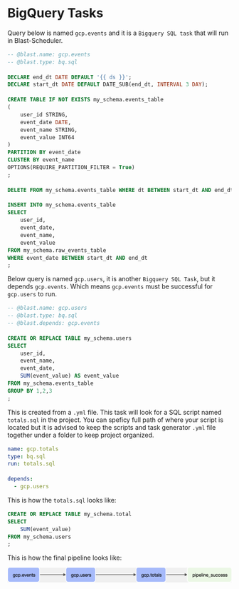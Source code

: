 # BigQuery Tasks

Query below is named `gcp.events` and it is a `Bigquery SQL task` that will run in Blast-Scheduler.

```sql
-- @blast.name: gcp.events
-- @blast.type: bq.sql

DECLARE end_dt DATE DEFAULT '{{ ds }}';
DECLARE start_dt DATE DEFAULT DATE_SUB(end_dt, INTERVAL 3 DAY);

CREATE TABLE IF NOT EXISTS my_schema.events_table
(
    user_id STRING,
    event_date DATE,
    event_name STRING,
    event_value INT64
)
PARTITION BY event_date
CLUSTER BY event_name
OPTIONS(REQUIRE_PARTITION_FILTER = True)
;

DELETE FROM my_schema.events_table WHERE dt BETWEEN start_dt AND end_dt;

INSERT INTO my_schema.events_table
SELECT
    user_id,
    event_date,
    event_name,
    event_value
FROM my_schema.raw_events_table
WHERE event_date BETWEEN start_dt AND end_dt
;
```

Below query is named `gcp.users`, it is another `Bigquery SQL Task`, but it depends `gcp.events`. Which means `gcp.events` must be successful for `gcp.users` to run.
```sql
-- @blast.name: gcp.users
-- @blast.type: bq.sql
-- @blast.depends: gcp.events

CREATE OR REPLACE TABLE my_schema.users
SELECT
    user_id,
    event_name,
    event_date,
    SUM(event_value) AS event_value
FROM my_schema.events_table
GROUP BY 1,2,3
;
```

This is created from a `.yml` file. This task will look for a SQL script named `totals.sql` in the project. You can speficy full path of where your script is located but it is advised to keep the scripts and task generator `.yml` file together under a folder to keep project organized.

```yaml
name: gcp.totals
type: bq.sql
run: totals.sql

depends:
  - gcp.users
```

This is how the `totals.sql` looks like:

```sql
CREATE OR REPLACE TABLE my_schema.total
SELECT
    SUM(event_value)
FROM my_schema.users
;
```

This is how the final pipeline looks like:

![Image](../../assets/gcp_pipe.png)
